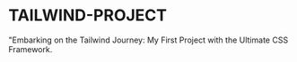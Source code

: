 # TAILWIND-PROJECT
"Embarking on the Tailwind Journey: My First Project with the Ultimate CSS Framework.
